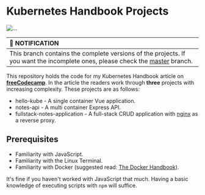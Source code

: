# Kubernetes Handbook Projects

![...](./kubernetes-handbook-github.png)

| :bell: NOTIFICATION |
|:--------------------|
| This branch contains the complete versions of the projects. If you want the incomplete ones, please check the [master](https://github.com/fhsinchy/kubernetes-handbook-projects/tree/master/) branch. |

This repository holds the code for my Kubernetes Handbook article on [__freeCodecamp__](https://freecodecamp.org). In the article the readers work through __three__ projects with increasing complexity. These projects are as follows:

- hello-kube - A single container Vue application.
- notes-api - A multi container Express API.
- fullstack-notes-application - A full-stack CRUD application with [nginx](https://hub.docker.com/_/nginx/) as a reverse proxy.

## Prerequisites

- Familiarity with JavaScript.
- Familiarity with the Linux Terminal.
- Familiarity with Docker (suggested read: [The Docker Handbook](https://www.freecodecamp.org/news/the-docker-handbook/)).

It's fine if you haven't worked with JavaScript that much. Having a basic knowledge of executing scripts with `npm` will suffice.
